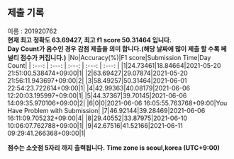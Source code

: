 


  
## 제출 기록  
이름 : 201920762  
**현재 최고 정확도 63.69427, 최고 f1 score 50.31464 입니다.**  
**Day Count가 음수인 경우 감점 제출을 의미 합니다.(해당 날짜에 많이 제출 할 수록 페널티 점수가 커집니다.)**
|No|Accuracy(%)|F1 score|Submission Time|Day Count|
| :---: | :---: | :---: | :---: | :---: |
|1|24.73461|18.84664|2021-05-20 21:51:00.538474+09:00|1|
|2|63.69427|29.07874|2021-05-20 21:56:11.943697+09:00|2|
|3|58.49257|50.31464|2021-06-01 22:54:23.722614+09:00|1|
|4|42.99363|40.08179|2021-06-06 12:20:03.195997+09:00|1|
|5|44.37367|39.70145|2021-06-06 14:09:35.970106+09:00|2|
|6|0|0|2021-06-06 16:05:55.763768+09:00|You Have Problem with Submission|
|7|46.92144|39.28469|2021-06-06 16:11:09.705232+09:00|4|
|8|29.40552|33.87975|2021-06-10 10:06:07.762788+09:00|1|
|9|42.67516|41.52166|2021-06-11 09:29:41.266368+09:00|1|


**점수는 소숫점 5자리 까지 출력됩니다.**
**Time zone is seoul,korea (UTC+9:00)**
